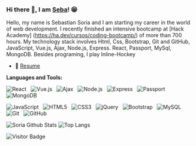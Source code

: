 ### Hi there 👋, I am [Seba](https://github.com/soriagorgoroso)! 😁
<!--
**rusty-sj/rusty-sj** is a ✨ _special_ ✨ repository because its `README.md` (this file) appears on your GitHub profile.
Here are some ideas to get you started:

- 🔭 I’m currently working on ...
- 🌱 I’m currently learning ...
- 👯 I’m looking to collaborate on ...
- 🤔 I’m looking for help with ...
- 💬 Ask me about ...
- 📫 How to reach me: ...
- 😄 Pronouns: ...
- ⚡ Fun fact: ...
- 🤔 I’m looking for help with Statistics
- 👯 I’m looking to collaborate on ...
-->


Hello, my name is Sebastian Soria and I am starting my career in the world of web development. I recently finished an intensive bootcamp at [Hack Academy] (https://ha.dev/cursos/coding-bootcamp/) of more than 700 hours. My technology stack involves Html, Css, Bootstrap, Git and GitHub, JavaScript, Vue.js, Ajax, Node.js, Express. React, Passport, MySql, MongoDB.
Besides programing, I play Inline-Hockey 


- 📝 [Resume](https://www.canva.com/design/DAE8sitqGkM/UG76vS1vzpN7tmCzZfG1CQ/view?utm_content=DAE8sitqGkM&utm_campaign=designshare&utm_medium=link&utm_source=publishsharelink)

**Languages and Tools:** 

![React](https://img.shields.io/badge/-React-black?logo=React&style=social)&nbsp;&nbsp;
![Vue.js](https://img.shields.io/badge/-Vue.js-black?logo=Vue.js&style=social)&nbsp;&nbsp;
![Ajax](https://img.shields.io/badge/-AJAX-black?logo=AJAX&style=social)&nbsp;&nbsp;
![Node.js](https://img.shields.io/badge/-Node.js-black?logo=node.js&style=social)&nbsp;&nbsp;
![Express](https://img.shields.io/badge/-Express-black?logo=Express&style=social)&nbsp;&nbsp;
![Passport](https://img.shields.io/badge/-Passport-black?logo=Passport&style=social)&nbsp;&nbsp;
![MongoDB](https://img.shields.io/badge/-MongoDB-black?logo=MongoDB&style=social)&nbsp;&nbsp;


![JavaScript](https://img.shields.io/badge/-JavaScript-black?logo=javascript&style=social)&nbsp;&nbsp;
![HTML5](https://img.shields.io/badge/-HTML5-black?logo=html5&style=social)&nbsp;&nbsp;
![CSS3](https://img.shields.io/badge/-CSS3-black?logo=css3&style=social)&nbsp;&nbsp;
![jQuery](https://img.shields.io/badge/-jQuery-black?logo=jquery&style=social)&nbsp;&nbsp;
![Bootstrap](https://img.shields.io/badge/-Bootstrap-black?logo=bootstrap&style=social)&nbsp;&nbsp;
![MySQL](https://img.shields.io/badge/-MySQL-black?logo=mysql&style=social)&nbsp;&nbsp;
![Git](https://img.shields.io/badge/-Git-black?logo=git&style=social)&nbsp;&nbsp;
![GitHub](https://img.shields.io/badge/-GitHub-black?logo=github&style=social)&nbsp;&nbsp;

![Soria Github Stats](https://github-readme-stats.vercel.app/api?username=soriagorgoroso&count_private=true&show_icons=true&include_all_commits=true)
![Top Langs](https://github-readme-stats.vercel.app/api/top-langs/?username=soriagorgoroso&hide=TeX&layout=compact)

![Visitor Badge](https://visitor-badge.laobi.icu/badge?page_id=soriagorgoroso.soriagorgoroso)
